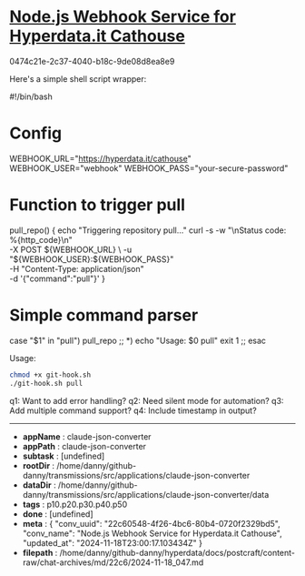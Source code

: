 # [Node.js Webhook Service for Hyperdata.it Cathouse](https://claude.ai/chat/22c60548-4f26-4bc6-80b4-0720f2329bd5)

0474c21e-2c37-4040-b18c-9de08d8ea8e9

 Here's a simple shell script wrapper:

<antArtifact identifier="git-hook" type="application/vnd.ant.code" language="bash" title="Git Hook Shell Script">
#!/bin/bash

# Config
WEBHOOK_URL="https://hyperdata.it/cathouse"
WEBHOOK_USER="webhook"
WEBHOOK_PASS="your-secure-password"

# Function to trigger pull
pull_repo() {
    echo "Triggering repository pull..."
    curl -s -w "\nStatus code: %{http_code}\n" \
        -X POST ${WEBHOOK_URL} \
        -u "${WEBHOOK_USER}:${WEBHOOK_PASS}" \
        -H "Content-Type: application/json" \
        -d '{"command":"pull"}'
}

# Simple command parser
case "$1" in
    "pull")
        pull_repo
        ;;
    *)
        echo "Usage: $0 pull"
        exit 1
        ;;
esac
</antArtifact>

Usage:
```bash
chmod +x git-hook.sh
./git-hook.sh pull
```

q1: Want to add error handling?
q2: Need silent mode for automation?
q3: Add multiple command support?
q4: Include timestamp in output?

---

* **appName** : claude-json-converter
* **appPath** : claude-json-converter
* **subtask** : [undefined]
* **rootDir** : /home/danny/github-danny/transmissions/src/applications/claude-json-converter
* **dataDir** : /home/danny/github-danny/transmissions/src/applications/claude-json-converter/data
* **tags** : p10.p20.p30.p40.p50
* **done** : [undefined]
* **meta** : {
  "conv_uuid": "22c60548-4f26-4bc6-80b4-0720f2329bd5",
  "conv_name": "Node.js Webhook Service for Hyperdata.it Cathouse",
  "updated_at": "2024-11-18T23:00:17.103434Z"
}
* **filepath** : /home/danny/github-danny/hyperdata/docs/postcraft/content-raw/chat-archives/md/22c6/2024-11-18_047.md